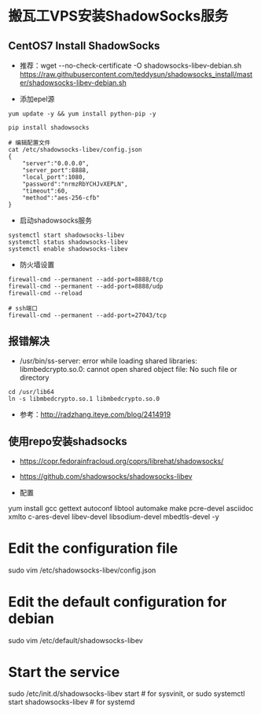 # 搬瓦工VPS安装ShadowSocks服务

## CentOS7 Install ShadowSocks 

- 推荐：wget --no-check-certificate -O shadowsocks-libev-debian.sh https://raw.githubusercontent.com/teddysun/shadowsocks_install/master/shadowsocks-libev-debian.sh

- 添加epel源

```
yum update -y && yum install python-pip -y  

pip install shadowsocks

# 编辑配置文件
cat /etc/shadowsocks-libev/config.json 
{
    "server":"0.0.0.0",
    "server_port":8888,
    "local_port":1080,
    "password":"nrmzRbYCHJvXEPLN",
    "timeout":60,
    "method":"aes-256-cfb"
}
```

- 启动shadowsocks服务

```
systemctl start shadowsocks-libev
systemctl status shadowsocks-libev
systemctl enable shadowsocks-libev
```

- 防火墙设置

```
firewall-cmd --permanent --add-port=8888/tcp
firewall-cmd --permanent --add-port=8888/udp
firewall-cmd --reload

# ssh端口
firewall-cmd --permanent --add-port=27043/tcp
```



## 报错解决

- /usr/bin/ss-server: error while loading shared libraries: libmbedcrypto.so.0: cannot open shared object file: No such file or directory

```
cd /usr/lib64
ln -s libmbedcrypto.so.1 libmbedcrypto.so.0
```

- 参考：http://radzhang.iteye.com/blog/2414919



## 使用repo安装shadsocks

- https://copr.fedorainfracloud.org/coprs/librehat/shadowsocks/
- https://github.com/shadowsocks/shadowsocks-libev

- 配置

yum install gcc gettext autoconf libtool automake make pcre-devel asciidoc xmlto c-ares-devel libev-devel libsodium-devel mbedtls-devel -y

# Edit the configuration file
sudo vim /etc/shadowsocks-libev/config.json

# Edit the default configuration for debian
sudo vim /etc/default/shadowsocks-libev

# Start the service
sudo /etc/init.d/shadowsocks-libev start    # for sysvinit, or
sudo systemctl start shadowsocks-libev      # for systemd